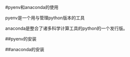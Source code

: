 #pyenv和anaconda的使用

pyenv是一个用与管理python版本的工具

anaconda是整合了诸多科学计算工具的python的一个发行版。

##pyenv的安装

##anaconda的安装
